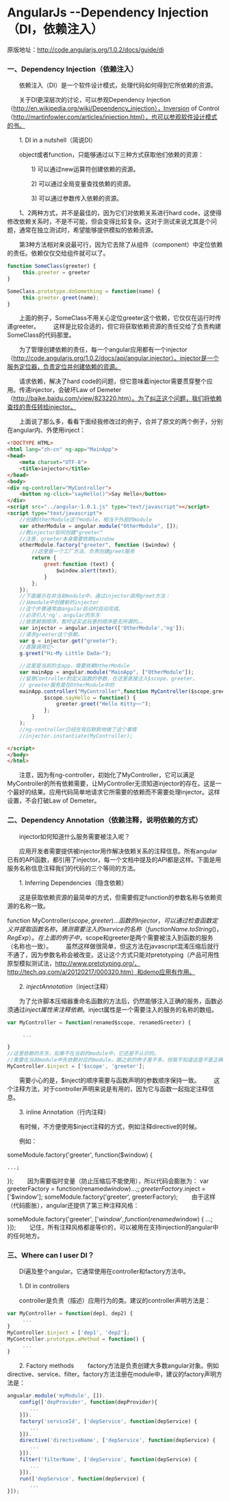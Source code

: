 # AngularJs --Dependency Injection（DI，依赖注入）
原版地址：http://code.angularjs.org/1.0.2/docs/guide/di

 

### 一、Dependency Injection（依赖注入）

　　依赖注入（DI）是一个软件设计模式，处理代码如何得到它所依赖的资源。

　　关于DI更深层次的讨论，可以参观Dependency Injection（http://en.wikipedia.org/wiki/Dependency_injection），Inversion of Control（http://martinfowler.com/articles/injection.html），也可以参观软件设计模式的书。

　　1. DI in a nutshell（简说DI）

　　object或者function，只能够通过以下三种方式获取他们依赖的资源：

　　　　1) 可以通过new运算符创建依赖的资源。

　　　　2) 可以通过全局变量查找依赖的资源。

　　　　3) 可以通过参数传入依赖的资源。

　　1、2两种方式，并不是最佳的，因为它们对依赖关系进行hard code，这使得修改依赖关系时，不是不可能，但会变得比较复杂。这对于测试来说尤其是个问题，通常在独立测试时，希望能够提供模拟的依赖资源。

　　第3种方法相对来说最可行，因为它去除了从组件（component）中定位依赖的责任。依赖仅仅交给组件就可以了。

``` js
function SomeClass(greeter) {
     this.greeter = greeter
}

SomeClass.prototype.doSomething = function(name) {
     this.greeter.greet(name);
}
```
　　上面的例子，SomeClass不用关心定位greeter这个依赖，它仅仅在运行时传递greeter。
　　这样是比较合适的，但它将获取依赖资源的责任交给了负责构建SomeClass的代码那里。

　　为了管理创建依赖的责任，每一个angular应用都有一个injector（http://code.angularjs.org/1.0.2/docs/api/angular.injector）。injector是一个服务定位器，负责定位并创建依赖的资源。

　　请求依赖，解决了hard code的问题，但它意味着injector需要贯穿整个应用。传递injector，会破坏Law of Demeter（http://baike.baidu.com/view/823220.htm）。为了纠正这个问题，我们将依赖查找的责任转给injector。

　　上面说了那么多，看看下面经我修改过的例子，合并了原文的两个例子，分别在angular内、外使用inject：

``` html
<!DOCTYPE HTML>
<html lang="zh-cn" ng-app="MainApp">
<head>
    <meta charset="UTF-8">
    <title>injector</title>
</head>
<body>
<div ng-controller="MyController">
    <button ng-click="sayHello()">Say Hello</button>
</div>
<script src="../angular-1.0.1.js" type="text/javascript"></script>
<script type="text/javascript">
    //创建OtherModule这个module，相当于外部的module
    var otherModule = angular.module("OtherModule", []);
    //教injector如何创建"greeter"
    //注意，greeter本身需要依赖$window
    otherModule.factory("greeter", function ($window) {
        //这里是一个工厂方法，负责创建greet服务
        return {
            greet:function (text) {
                $window.alert(text);
            }
        };
    });
    //下面展示在非当前module中，通过injector调用greet方法：
    //从module中创建新的injector
    //这个步骤通常由angular启动时自动完成。
    //必须引入'ng'，angular的东东
    //故意颠倒顺序，暂时证实这玩意的顺序是无所谓的。。
    var injector = angular.injector(['OtherModule','ng']);
    //请求greeter这个依赖。
    var g = injector.get("greeter");
    //直接调用它~
    g.greet("Hi~My Little Dada~");

    //这里是当前的主app，需要依赖OtherModule
    var mainApp = angular.module("MainApp", ["OtherModule"]);
    //留意Controller的定义函数的参数，在这里直接注入$scope、greeter。
    // greeter服务是在OtherModule中的
    mainApp.controller("MyController",function MyController($scope,greeter) {
            $scope.sayHello = function() {
                greeter.greet("Hello Kitty~~");
            };
        }
    );
    //ng-controller已经在背后默默地做了这个事情
    //injector.instantiate(MyController);

</script>
</body>
</html>
```
　　注意，因为有ng-controller，初始化了MyController，它可以满足MyController的所有依赖需要，让MyController无须知道injector的存在。这是一个最好的结果。应用代码简单地请求它所需要的依赖而不需要处理injector。这样设置，不会打破Law of Demeter。

 

### 二、Dependency Annotation（依赖注释，说明依赖的方式）

　　injector如何知道什么服务需要被注入呢？

　　应用开发者需要提供被injector用作解决依赖关系的注释信息。所有angular已有的API函数，都引用了injector，每一个文档中提及的API都是这样。下面是用服务名称信息注释我们的代码的三个等同的方法。

　　1. Inferring Dependencies（隐含依赖）

　　这是获取依赖资源的最简单的方式，但需要假定function的参数名称与依赖资源的名称一致。

function MyController($scope, greeter) {
     ...
}
　　函数的injector，可以通过检查函数定义并提取函数名称，猜测需要注入的service的名称（functionName.toString()，RegExp）。在上面的例子中，$scope和greeter是两个需要被注入到函数的服务（名称也一致）。
　　虽然这样做很简单，但这方法在javascript混淆压缩后就行不通了，因为参数名称会被改变。这让这个方式只能对pretotyping（产品可用性原型模拟测试法，http://www.pretotyping.org/，http://tech.qq.com/a/20120217/000320.htm）和demo应用有作用。

　　2. $inject Annotation（$inject注释）

　　为了允许脚本压缩器重命名函数的方法后，仍然能够注入正确的服务，函数必须通过$inject属性来注释依赖。$inject属性是一个需要注入的服务的名称的数组。

``` js
var MyController = function(renamed$scope, renamedGreeter) {

     ...

}
//这里依赖的东东，如果不在当前的module中，它还是不认识的。
//需要在当前module中先依赖对应的module。跟之前的例子差不多。但我不知道这是不是正确的方法。
MyController.$inject = ['$scope', 'greeter'];
```
　　需要小心的是，$inject的顺序需要与函数声明的参数顺序保持一致。
　　这个注释方法，对于controller声明来说是有用的，因为它与函数一起指定注释信息。

　　3. inline Annotation（行内注释）

　　有时候，不方便使用$inject注释的方式，例如注释directive的时候。

　　例如：

someModule.factory('greeter', function($window) {

    ...;

});
　　因为需要临时变量（防止压缩后不能使用），所以代码会膨胀为：
var greeterFactory = function(renamed$window) {
    ...;
};
greeterFactory.$inject = ['$window'];
someModule.factory('greeter', greeterFactory);
　　由于这样（代码膨胀），angular还提供了第三种注释风格：

someModule.factory('greeter', ['$window', function(renamed$window) {
     ...;
}]);
　　记住，所有注释风格都是等价的，可以被用在支持injection的angular中的任何地方。
 
### 三、Where can I user DI？

　　DI遍及整个angular。它通常使用在controller和factory方法中。

　　1. DI in controllers

　　controller是负责（描述）应用行为的类。建议的controller声明方法是：

``` js
var MyController = function(dep1, dep2) {
     ...
}
MyController.$inject = ['dep1', 'dep2'];
MyController.prototype.aMethod = function() {
     ...
}
```
　　2. Factory methods
　　factory方法是负责创建大多数angular对象。例如directive、service、filter。factory方法注册在module中，建议的factory声明方法是：

``` js
angualar.module('myModule', []).
    config(['depProvider', function(depProvider){
    　　...
    }]).
    factory('serviceId', ['depService', function(depService) {
    　　...
    }]).
    directive('directiveName', ['depService', function(depService) {
    　　...
    }]).
    filter('filterName', ['depService', function(depService) {
    　　...
    }]).
    run(['depService', function(depService) {
    　　...
}]);
```